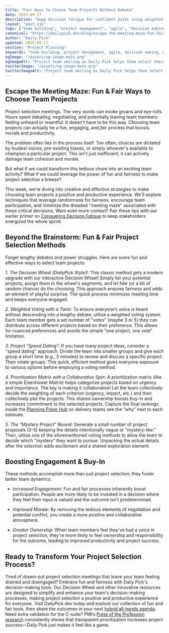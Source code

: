 ```yaml
---
title: "Fair Ways to Choose Team Projects Without Debate"
date: 2025-09-17
description: "Swap decision fatigue for confident picks using weighted wheels, scoring rubrics, and Daily Pick tools that help teams agree on the next big project."
layout: "post.njk"
tags: ["team building", "project management", "agile", "decision making", "workplace culture", "remote work", "meeting facilitation"]
canonical: "https://dailypick.dev/blog/escape-the-meeting-maze-fun-fair-ways-to-choose-team-projects/"
author: "Daily Pick"
updated: 2025-09-17
section: "Project Planning"
keywords: "team building, project management, agile, decision making, workplace culture, remote work, meeting facilitation"
ogImage: "/assets/og-image-main.png"
ogImageAlt: "Project team smiling as Daily Pick helps them select their next initiative"
twitterImage: "/assets/og-image-main.png"
twitterImageAlt: "Project team smiling as Daily Pick helps them select their next initiative"
---
```


## Escape the Meeting Maze: Fun & Fair Ways to Choose Team Projects

Project selection meetings.  The very words can evoke groans and eye-rolls.  Hours spent debating, negotiating, and potentially leaving team members feeling unheard or resentful.  It doesn't have to be this way.  Choosing team projects can actually be a fun, engaging, and *fair* process that boosts morale and productivity.

The problem often lies in the process itself.  Too often, choices are dictated by loudest voices, pre-existing biases, or simply whoever's available to champion a particular project.  This isn't just inefficient; it can actively damage team cohesion and morale.

But what if we could transform this tedious chore into an exciting team activity?  What if we could leverage the power of fun and fairness to make project selection a breeze?

This week, we're diving into creative and effective strategies to make choosing team projects a positive and productive experience. We'll explore techniques that leverage randomness for fairness, encourage team participation, and minimize the dreaded "meeting maze" associated with these critical decisions. Want even more context? Pair these tips with our earlier primer on [Conquering Decision Fatigue](/blog/conquer-decision-fatigue-fun-fair-ways-to-choose-team-projects/) to keep stakeholders energized the whole sprint.


##  Beyond the Brainstorm:  Fun & Fair Project Selection Methods

Forget lengthy debates and power struggles.  Here are some fun and effective ways to select team projects:

*1. The Decision Wheel (DailyPick Style!):*  This classic method gets a modern upgrade with our interactive Decision Wheel!  Simply list your potential projects, assign them to the wheel's segments, and let fate (or a bit of random chance) do the choosing. This approach ensures fairness and adds an element of playful surprise. The quick process minimizes meeting time and keeps everyone engaged.

*2. Weighted Voting with a Twist:* To ensure everyone’s voice is heard without descending into a lengthy debate, utilize a weighted voting system.  Each team member gets a set number of "votes" (maybe 3 or 5) they can distribute across different projects based on their preference.   This allows for nuanced preferences and avoids the simple "one project, one vote" limitation.

*3. Project "Speed Dating":*  If you have many project ideas, consider a "speed dating" approach.  Divide the team into smaller groups and give each group a short time (e.g., 5 minutes) to review and discuss a specific project. Then rotate groups. This quick, efficient method gives everyone exposure to various options before employing a voting method.

*4.  Prioritization Matrix with a Collaborative Spin:* A prioritization matrix (like a simple Eisenhower Matrix) helps categorize projects based on urgency and importance. The key is making it collaborative!  Let the team collectively decide the weighting of each criterion (urgency, impact, etc.) and then collectively plot the projects. This shared ownership boosts buy-in and increases commitment to the selected projects. Capture the final rankings inside the [Planning Poker Hub](/blog/planning-poker-hub-guide/) so delivery teams see the “why” next to each estimate.

*5.  The "Mystery Project" Reveal:*  Generate a small number of project proposals (3-5) keeping the details intentionally vague or "mystery-like."  Then, utilize one of the aforementioned voting methods to allow the team to decide which "mystery" they want to pursue. Unpacking the actual details after the selection adds excitement and a shared exploration element.


##  Boosting Engagement & Buy-In

These methods accomplish more than just project selection; they foster better team dynamics.  

*   *Increased Engagement:*  Fun and fair processes inherently boost participation.  People are more likely to be invested in a decision where they feel their input is valued and the outcome isn't predetermined.

*   *Improved Morale:*  By removing the tedious elements of negotiation and potential conflict, you create a more positive and collaborative atmosphere.

*   *Greater Ownership:*  When team members feel they've had a voice in project selection, they're more likely to feel ownership and responsibility for the outcome, leading to improved productivity and project success.

## Ready to Transform Your Project Selection Process?

Tired of drawn-out project selection meetings that leave your team feeling drained and disengaged?  Embrace fun and fairness with Daily Pick's decision-making tools.  Our Decision Wheel and other innovative resources are designed to simplify and enhance your team's decision-making processes, making project selection a positive and productive experience for everyone.  Visit DailyPick.dev today and explore our collection of fun and fair tools, then share the outcomes in your next [hybrid all-hands agenda](/blog/hybrid-all-hands-playbook-fair-fun-agendas-that-keep-teams-engaged/). Need extra validation for the C-suite? PMI’s [Pulse of the Profession research](https://www.pmi.org/learning/thought-leadership/pulse) consistently shows that transparent prioritization increases project success—Daily Pick just makes it feel like a game.
